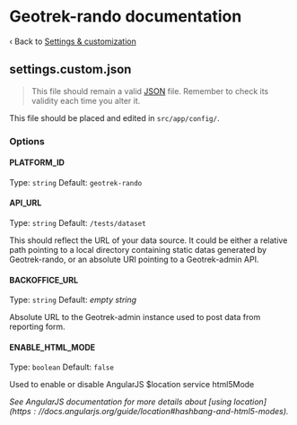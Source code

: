 # Geotrek-rando documentation

‹ Back to [Settings & customization](settings.md)

## settings.custom.json

> This file should remain a valid [JSON][] file.
> Remember to check its validity each time you alter it.

This file should be placed and edited in `src/app/config/`.

### Options

#### PLATFORM_ID

Type: `string` Default: `geotrek-rando`

#### API_URL

Type: `string` Default: `/tests/dataset`

This should reflect the URL of your data source.
It could be either a relative path pointing to a local directory containing static datas generated by Geotrek-rando, or an absolute URI pointing to a Geotrek-admin API.

#### BACKOFFICE_URL

Type: `string` Default: _empty string_

Absolute URL to the Geotrek-admin instance used to post data from reporting form.

#### ENABLE_HTML_MODE

Type: `boolean` Default: `false`

Used to enable or disable AngularJS $location service html5Mode

_See AngularJS documentation for more details about [using $location](https://docs.angularjs.org/guide/$location#hashbang-and-html5-modes)._


[JSON]: http://www.json.org/
